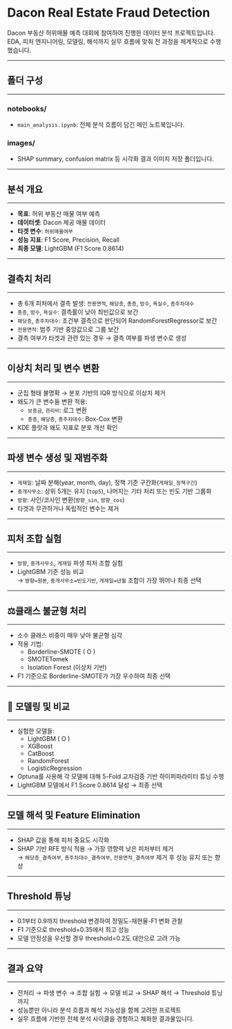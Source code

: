 # Dacon Real Estate Fraud Detection

Dacon 부동산 허위매물 예측 대회에 참여하여 진행한 데이터 분석 프로젝트입니다.  
EDA, 피처 엔지니어링, 모델링, 해석까지 실무 흐름에 맞춰 전 과정을 체계적으로 수행했습니다.

---

## 폴더 구성  
---
### notebooks/  
- `main_analysis.ipynb`: 전체 분석 흐름이 담긴 메인 노트북입니다.

### images/  
- SHAP summary, confusion matrix 등 시각화 결과 이미지 저장 폴더입니다.

---

## 분석 개요  
---
- **목표**: 허위 부동산 매물 여부 예측  
- **데이터셋**: Dacon 제공 매물 데이터  
- **타겟 변수**: `허위매물여부`  
- **성능 지표**: F1 Score, Precision, Recall  
- **최종 모델**: LightGBM (F1 Score 0.8614)

---

## 결측치 처리  
---
- 총 6개 피처에서 결측 발생: `전용면적`, `해당층`, `총층`, `방수`, `욕실수`, `총주차대수`  
- `총층`, `방수`, `욕실수`: 결측률이 낮아 최빈값으로 보간  
- `해당층`, `총주차대수`: 조건부 결측으로 판단되어 RandomForestRegressor로 보간  
- `전용면적`: 범주 기반 중앙값으로 그룹 보간  
- 결측 여부가 타겟과 관련 있는 경우 → 결측 여부를 파생 변수로 생성

---

## 이상치 처리 및 변수 변환  
---
- 군집 형태 불명확 → 분포 기반의 IQR 방식으로 이상치 제거  
- 왜도가 큰 변수들 변환 적용:  
  - `보증금`, `관리비`: 로그 변환  
  - `총층`, `해당층`, `총주차대수`: Box-Cox 변환  
- KDE 플랏과 왜도 지표로 분포 개선 확인

---

## 파생 변수 생성 및 재범주화  
---
- `게재일`: 날짜 분해(year, month, day), 정책 기준 구간화(`게재일_정책구간`)  
- `중개사무소`: 상위 5개는 유지 (`top5`), 나머지는 기타 처리 또는 빈도 기반 그룹화  
- `방향`: 사인/코사인 변환(`방향_sin`, `방향_cos`)  
- 타겟과 무관하거나 독립적인 변수는 제거

---

## 피처 조합 실험  
---
- `방향`, `중개사무소`, `게재일` 파생 피처 조합 실험  
- LightGBM 기준 성능 비교  
→ `방향=원본`, `중개사무소=빈도기반`, `게재일=년월` 조합이 가장 뛰어나 최종 선택

---

## ⚖클래스 불균형 처리  
---
- 소수 클래스 비중이 매우 낮아 불균형 심각  
- 적용 기법:  
  - Borderline-SMOTE ( O )
  - SMOTETomek  
  - Isolation Forest (이상치 기반)  
- F1 기준으로 Borderline-SMOTE가 가장 우수하여 최종 선택

---

## 🤖 모델링 및 비교  
---
- 실험한 모델들:  
  - LightGBM ( O )  
  - XGBoost  
  - CatBoost  
  - RandomForest  
  - LogisticRegression  
- Optuna를 사용해 각 모델에 대해 5-Fold 교차검증 기반 하이퍼파라미터 튜닝 수행  
- LightGBM 모델에서 F1 Score 0.8614 달성 → 최종 선택

---

## 모델 해석 및 Feature Elimination  
---
- SHAP 값을 통해 피처 중요도 시각화  
- SHAP 기반 RFE 방식 적용 → 가장 영향력 낮은 피처부터 제거  
→ `해당층_결측여부`, `총주차대수_결측여부`, `전용면적_결측여부` 제거 후 성능 유지 또는 향상

---

## Threshold 튜닝  
---
- 0.1부터 0.9까지 threshold 변경하여 정밀도-재현율-F1 변화 관찰  
- F1 기준으로 threshold=0.35에서 최고 성능  
- 모델 안정성을 우선할 경우 threshold=0.2도 대안으로 고려 가능

---

## 결과 요약  
---
- 전처리 → 파생 변수 → 조합 실험 → 모델 비교 → SHAP 해석 → Threshold 튜닝까지  
- 성능뿐만 아니라 분석 흐름과 해석 가능성을 함께 고려한 프로젝트  
- 실무 흐름에 기반한 전체 분석 사이클을 경험하고 체화한 결과물입니다.